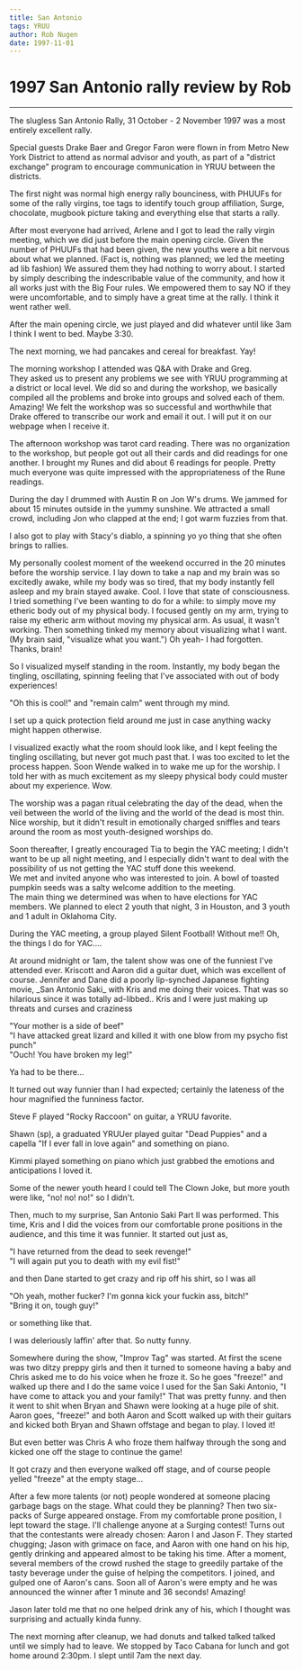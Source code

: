 ```yaml
---
title: San Antonio
tags: YRUU
author: Rob Nugen
date: 1997-11-01
---
```


<h1>1997 San Antonio rally review by Rob</h1>

<hr>

<p>
The slugless San Antonio Rally, 31 October - 2 November 1997 was a most entirely excellent rally.
<p>
Special guests Drake Baer and Gregor Faron were flown in from Metro New York District to attend as normal advisor and youth, as part of a "district exchange" program to encourage communication in YRUU between the districts.
<p>
The first night was normal high energy rally bounciness, with PHUUFs for some of the rally virgins, toe tags to identify touch group affiliation, Surge, chocolate, mugbook picture taking and everything else that starts a rally.
<p>
After most everyone had arrived, Arlene and I got to lead the rally virgin meeting, which we did just before the main opening circle.  Given the number of PHUUFs that had been given, the new youths were a bit nervous about what we planned.  (Fact is, nothing was planned; we led the meeting ad lib fashion)  We assured them they had nothing to worry about.  I started by simply describing the indescribable value of the community, and how it all works just with the Big Four rules.  We empowered them to say NO if they were uncomfortable, and to simply have a great time at the rally.  I think it went rather well.
<p>
After the main opening circle, we just played and did whatever until like 3am I think I went to bed.  Maybe 3:30.
<p>
The next morning, we had pancakes and cereal for breakfast.  Yay!  
<p>
The morning workshop I attended was Q&A with Drake and Greg.<br> They asked us to present any problems we see with YRUU programming at a district or local level.  We did so and during the workshop, we basically compiled all the problems and broke into groups and solved each of them.  Amazing!  We felt the workshop was so successful and worthwhile that Drake offered to transcribe our work and email it out.  I will put it on our webpage when I receive it.
<p>
The afternoon workshop was tarot card reading.  There was no organization to the workshop, but people got out all their cards and did readings for one another.  I brought my Runes and did about 6 readings for people.  Pretty much everyone was quite impressed with the appropriateness of the Rune readings.
<p>
During the day I drummed with Austin R on Jon W's drums.  We jammed for about 15 minutes outside in the yummy sunshine.  We attracted a small crowd, including Jon who clapped at the end; I got warm fuzzies from that.
<p>
I also got to play with Stacy's diablo, a spinning yo yo thing that she often brings to rallies.
<p>
My personally coolest moment of the weekend occurred in the 20 minutes before the worship service.  I lay down to take a nap and my brain was so excitedly awake, while my body was so tired, that my body instantly fell asleep and my brain stayed awake. Cool. I love that state of consciousness.<br>
I tried something I've been wanting to do for a while: to simply move my etheric body out of my physical body. I focused gently on my arm, trying to raise my etheric arm without moving my physical arm.  As usual, it wasn't working.  Then something tinked my memory about visualizing what I want. (My brain said, "visualize what you want.")  Oh yeah- I had forgotten.  Thanks, brain!
<p>
So I visualized myself standing in the room.  Instantly, my body began the tingling, oscillating, spinning feeling that I've associated with out of body experiences!
<p>
"Oh this is cool!" and "remain calm" went through my mind.
<p>
I set up a quick protection field around me just in case anything wacky might happen otherwise.
<p>
I visualized exactly what the room should look like, and I kept feeling the tingling oscillating, but never got much past that. I was too excited to let the process happen.
Soon Wende walked in to wake me up for the worship.  I told her with as much excitement as my sleepy physical body could muster about my experience.  Wow.
<p>
The worship was a pagan ritual celebrating the day of the dead, when the veil between the world of the living and the world of the dead is most thin.  Nice worship, but it didn't result in emotionally charged sniffles and tears around the room as most youth-designed worships do.
<p>
Soon thereafter, I greatly encouraged Tia to begin the YAC meeting; I didn't want to be up all night meeting, and I especially didn't want to deal with the possibility of us not getting the YAC stuff done this weekend. <br>
We met and invited anyone who was interested to join.  A bowl of toasted pumpkin seeds was a salty welcome addition to the meeting.<br>
The main thing we determined was when to have elections for YAC members.  We planned to elect 2 youth that night, 3 in Houston, and 3 youth and 1 adult in Oklahoma City.
<p>
During the YAC meeting, a group played Silent Football!  Without me!!  Oh, the things I do for YAC....
<p>
At around midnight or 1am, the talent show was one of the funniest I've attended ever. Kriscott and Aaron did a guitar duet, which was excellent of course.  Jennifer and Dane did a poorly lip-synched Japanese fighting movie, _San Antonio Saki_ with Kris and me doing their voices.  That was so hilarious since it was totally ad-libbed.. Kris and I were just making up threats and curses and craziness
<p>
"Your mother is a side of beef"  <br>
"I have attacked great lizard and killed it with one blow from my psycho fist punch" <br>
"Ouch!  You have broken my leg!"
<p>
Ya had to be there...
<p>
It turned out way funnier than I had expected; certainly the lateness of the hour magnified the funniness factor.
<p>
Steve F played "Rocky Raccoon" on guitar, a YRUU favorite.
<p>
Shawn (sp), a graduated YRUUer played guitar "Dead Puppies" and a capella "If I ever fall in love again" and something on piano.
<p>
Kimmi played something on piano which just grabbed the emotions and anticipations I loved it.
<p>
Some of the newer youth heard I could tell The Clown Joke, but more youth were like, "no! no! no!" so I didn't.  
<p>
Then, much to my surprise, San Antonio Saki Part II was performed.  This time, Kris and I did the voices from our comfortable prone positions in the audience, and this time it was funnier.  It started out just as,
<p>
"I have returned from the dead to seek revenge!"<br>
"I will again put you to death with my evil fist!"
<p>
and then Dane started to get crazy and rip off his shirt, so I was all
<p>
"Oh yeah, mother fucker? I'm gonna kick your fuckin ass, bitch!"<br>
"Bring it on, tough guy!"
<p>
or something like that.
<p>
I was deleriously laffin' after that.  So nutty funny.  
<p>
Somewhere during the show, "Improv Tag" was started.  At first the scene was two ditzy preppy girls and then it turned to someone having a baby and Chris asked me to do his voice when he froze it.  So he goes "freeze!" and walked up there and I do the same voice I used for the San Saki Antonio, "I have come to attack you and your family!"  That was pretty funny.  and then it went to shit when Bryan and Shawn were looking at a huge pile of shit.  Aaron goes, "freeze!" and both Aaron and Scott walked up with their guitars and kicked both Bryan and Shawn offstage and began to play.  I loved it! 
<p>
But even better was Chris A who froze them halfway through the song and kicked one off the stage to continue the game!
<p>
It got crazy and then everyone walked off stage, and of course people yelled "freeze" at the empty stage...
<p>
After a few more talents (or not) people wondered at someone placing garbage bags on the stage.  What could they be planning?  Then two six-packs of Surge appeared onstage.  From my comfortable prone position, I lept toward the stage.  I'll challenge anyone at a Surging contest!   Turns out that the contestants were already chosen: Aaron I and Jason F.
They started chugging; Jason with grimace on face, and Aaron with one hand on his hip, gently drinking and appeared almost to be taking his time.  After a moment, several members of the crowd rushed the stage to greedily partake of the tasty beverage under the guise of helping the competitors.  I joined, and gulped one of Aaron's cans.  Soon all of Aaron's were empty and he was announced the winner after 1 minute and 36 seconds!  Amazing!
<p>
Jason later told me that no one helped drink any of his, which I thought was surprising and actually kinda funny.
<p>
The next morning after cleanup, we had donuts and talked talked talked until we simply had to leave.  We stopped by Taco Cabana for lunch and got home around 2:30pm.  I slept until 7am the next day.

<p>
